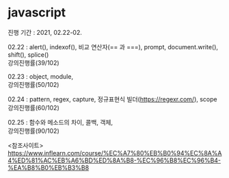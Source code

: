 # javascript
진행 기간 : 2021, 02.22-02.

02.22 : alert(), indexof(), 비교 연산자(== 과 ===), prompt, document.write(), shift(), splice() <br/> 강의진행률(39/102)

02.23 : object, module,  <br/>강의진행률(50/102)

02.24 : pattern, regex, capture,  정규표현식 빌더(https://regexr.com/),  scope <br/> 강의진행률(60/102)

02.25 : 함수와 메소드의 차이, 콜백, 객체,    <br/> 강의진행률(90/102)

<참조사이트> <br/>
https://www.inflearn.com/course/%EC%A7%80%EB%B0%94%EC%8A%A4%ED%81%AC%EB%A6%BD%ED%8A%B8-%EC%96%B8%EC%96%B4-%EA%B8%B0%EB%B3%B8
